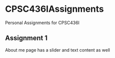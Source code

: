 # CPSC436IAssignments
Personal Assignments for CPSC436I

## Assignment 1
About me page has a slider and text content as well